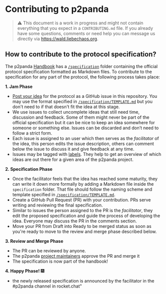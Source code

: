 # Contributing to p2panda

> ⚠️ This document is a work in progress and might not contain everything that you expect in a `CONTRIBUTING.md` file. If you already have some questions, comments or need help you can message us directly via https://wald.liebechaos.org.

## How to contribute to the protocol specification?

The p2panda [Handbook](https://github.com/p2panda/handbook) has a [`/specification`](/specification) folder containing the official protocol specification formatted as Markdown files. To contribute to the specification for any part of the protocol, the following process takes place:

**1. Jam Phase**

- [Post your idea](https://github.com/p2panda/handbook/issues/new) for the protocol as a GitHub issue in this repository. You may use the format specified in [`/specification/TEMPLATE.md`](/specification/TEMPLATE.md) but you don't need to if that doesn't fit the idea at this stage.
- We use issues to collect uncomplete ideas that still need time, discussion and feedback. Some of them might never be part of the official specification but it can be nice to keep an idea somewhere for someone or something else. Issues can be discarded and don’t need to follow a strict form.
- Each issue is assigned to an user which then serves as the _facilitator_ of the idea, this person edits the issue description, others can comment below the issue to discuss it and give feedback at any time.
- Issues may be tagged with [labels](https://github.com/p2panda/handbook/labels). They help to get an overview of which ideas are out there for a given area of the p2panda project.

**2. Specification Phase**

- Once the facilitator feels that the idea has reached some maturity, they can write it down more formally by adding a Markdown file inside the `specification` folder. That file should follow the naming scheme and template specified in [`/specification/TEMPLATE.md`](/specification/TEMPLATE.md).
- Create a GitHub Pull Request (PR) with your contribution. PRs serve writing and reviewing the final specification.
- Similar to issues the person assigned to the PR is the _facilitator_, they edit the proposed specification and guide the process of developing the idea. Everyone may discuss the PR in the comments section.
- Move your PR from Draft into Ready to be merged status as soon as you're ready to move to the review and merge phase described below.

**3. Review and Merge Phase**

- The PR can be reviewed by anyone.
- The p2panda [project maintainers](/CODEOWNERS) approve the PR and merge it
- The specification is now part of the handbook!

**4. Happy Phase!** 🎆

- the newly released specification is announced by the facilitator in the #p2panda channel in rocket.chat"
